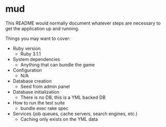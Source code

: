 # mud

This README would normally document whatever steps are necessary to get the
application up and running.

Things you may want to cover:

* Ruby version
  * Ruby 3.1.1
* System dependencies
  * Anything that can bundle the game
* Configuration
  * N/A
* Database creation
  * Seed from admin panel
* Database initialization
  * There is no DB, this is a YML backed DB
* How to run the test suite
  * bundle exec rake spec
* Services (job queues, cache servers, search engines, etc.)
  * Caching only exists on the YML data
